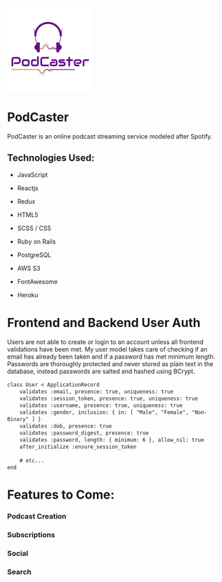![alt text](./app/assets/images/podcaster-logo.png)

# PodCaster

PodCaster is an online podcast streaming service modeled after Spotify. 

## Technologies Used:

* JavaScript

* Reactjs

* Redux

* HTML5

* SCSS / CSS

* Ruby on Rails

* PostgreSQL

* AWS S3

* FontAwesome

* Heroku

# Frontend and Backend User Auth

Users are not able to create or login to an account unless all frontend validations have been met. My user model takes care of checking if an email has already been taken and if a password has met minimum length. Passwords are thoroughly protected and never stored as plain text in the database, instead passwords are salted and hashed using BCrypt.

```
class User < ApplicationRecord
    validates :email, presence: true, uniqueness: true
    validates :session_token, presence: true, uniqueness: true
    validates :username, presence: true, uniqueness: true
    validates :gender, inclusion: { in: [ "Male", "Female", "Non-Binary" ] }
    validates :dob, presence: true
    validates :password_digest, presence: true
    validates :password, length: { minimum: 6 }, allow_nil: true
    after_initialize :ensure_session_token

    # etc...
end
```

# Features to Come:

### Podcast Creation

### Subscriptions

### Social

### Search